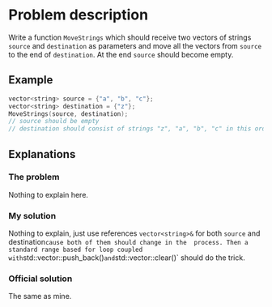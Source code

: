 # Problem description

Write a function `MoveStrings` which should receive two vectors of strings `source` and `destination` as parameters and move all the
vectors from `source` to the end of `destination`. At the end `source` should become empty.

## Example
```C++
vector<string> source = {"a", "b", "c"};
vector<string> destination = {"z"};
MoveStrings(source, destination);
// source should be empty
// destination should consist of strings "z", "a", "b", "c" in this order.
```
## Explanations

### The problem

Nothing to explain here.

### My solution

Nothing to explain, just use references `vector<string>&` for both `source` and destination` cause both of them should change in the 
process. Then a standard range based for loop coupled with `std::vector::push_back()` and `std::vector::clear()` should do the trick.

### Official solution

The same as mine.
